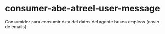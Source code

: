 # consumer-abe-atreel-user-message
Consumidor para consumir data del datos del agente busca empleos (envio de emails)
